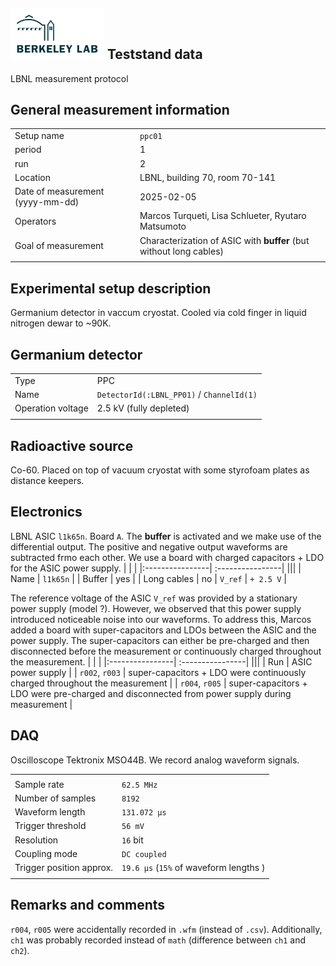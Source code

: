 ## <img src="./../../logo/lbnl_logo.png" alt="logo" width="150"/> Teststand data 
LBNL measurement protocol 

<style>
@media (prefers-color-scheme: dark) {
  .logo-inline {
    content: url("./../../logo/lbnl_logo_dark.png");
  }
}
</style>

## General measurement information
| | |
|:----------------| :----------------|
| Setup name | `ppc01`|
| period | 1 | 
| run | 2 | 
| Location | LBNL, building 70,  room 70-141 |
| Date of measurement (yyyy-mm-dd) | 2025-02-05 | 
| Operators | Marcos Turqueti, Lisa Schlueter, Ryutaro Matsumoto | 
| Goal of measurement | Characterization of ASIC with **buffer** (but without long cables) |
| | |

## Experimental setup description
Germanium detector in vaccum cryostat. Cooled via cold finger in liquid nitrogen dewar to ~90K. 


## Germanium detector
| | |
|:----------------| :----------------|
| Type | PPC | 
| Name | `DetectorId(:LBNL_PP01)` / `ChannelId(1)` | 
| Operation voltage | 2.5 kV (fully depleted) | 
| | |

## Radioactive source
Co-60. Placed on top of vacuum cryostat with some styrofoam plates as distance keepers. 

## Electronics
LBNL ASIC `l1k65n`. Board `A`. The **buffer** is activated and we make use of the differential output. The positive and negative output waveforms are subtracted frmo each other. We use a board with charged capacitors + LDO for the ASIC power supply. 
| | |
|:----------------| :----------------|
|||
| Name | `l1k65n` |
| Buffer | yes |
| Long cables | no |
 `V_ref` | `+ 2.5 V` |

The reference voltage of the ASIC `V_ref` was provided by a stationary power supply (model ?). 
However, we observed that this power supply introduced noticeable noise into our waveforms. To address this, Marcos added a board with super-capacitors and LDOs between the ASIC and the power supply. The super-capacitors can either be pre-charged and then disconnected before the measurement or continuously charged throughout the measurement.
| | |
|:----------------| :----------------|
|||
| Run | ASIC power supply  |
| `r002`, `r003` | super-capacitors + LDO  were continuously charged throughout the measurement |
| `r004`, `r005` | super-capacitors + LDO  were pre-charged and disconnected from power supply during measurement |


## DAQ
Oscilloscope Tektronix MSO44B. We record analog waveform signals.

| | |
|:----------------| :----------------|
|  |  | 
| Sample rate | `62.5 MHz` | 
| Number of samples | `8192` | 
| Waveform length | `131.072 µs` |
| Trigger threshold | `56 mV` |
| Resolution | `16` bit |
| Coupling mode | `DC coupled` | 
| Trigger position approx. | `19.6 µs` (`15%` of waveform lengths ) | 
| | |

## Remarks and comments
`r004`, `r005` were accidentally recorded in `.wfm` (instead of `.csv`). Additionally, `ch1` was probably recorded instead of `math` (difference between `ch1` and `ch2`).

